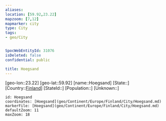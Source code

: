 ```yaml
---
aliases: 
location: [59.92,23.22]
mapzoom: [7,12] 
mapmarker: city 
type: City
tags:
- geo/City


SpocWebEntityId: 31076
isDeleted: false
confidential: public

title: Hoegsand
---
```

[geo-lon::23.22]
[geo-lat::59.92]
[name::Hoegsand]
[State::]
[Country::[Finland](geo/Continent/Europe/Finland.md)]
[StateId::]
[Population::]
[Unknown::]


```leaflet
id: Hoegsand
coordinates: [Hoegsand](geo/Continent/Europe/Finland/City/Hoegsand.md)
markerFile: [Hoegsand](geo/Continent/Europe/Finland/City/Hoegsand.md)
defaultZoom: 11 
maxZoom: 18
```


